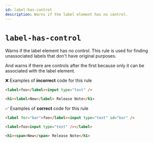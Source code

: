 ```yaml
---
id: label-has-control
description: Warns if the label element has no control.
---
```


# `label-has-control`

Warns if the label element has no control. This rule is used for finding unassociated labels that don't have original purposes.

And warns if there are controls after the first because only it can be associated with the label element.

❌ Examples of **incorrect** code for this rule

```html
<label>foo</label><input type="text" />

<h1><label>New</label> Release Note</h1>
```

✅ Examples of **correct** code for this rule

```html
<label for="bar">foo</label><input type="text" id="bar" />

<label>foo<input type="text" /></label>

<h1><span>New</span> Release Note</h1>
```
